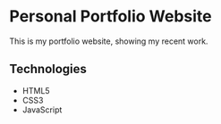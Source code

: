 # Personal Portfolio Website
This is my portfolio website, showing my recent work.

## Technologies
* HTML5
* CSS3
* JavaScript


